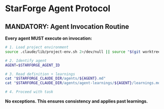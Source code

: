 # StarForge Agent Protocol

## MANDATORY: Agent Invocation Routine

**Every agent MUST execute on invocation:**
```bash
# 1. Load project environment
source .claude/lib/project-env.sh 2>/dev/null || source "$(git worktree list --porcelain | grep "^worktree" | head -1 | cut -d' ' -f2)/.claude/lib/project-env.sh"

# 2. Identify agent
AGENT=$STARFORGE_AGENT_ID

# 3. Read definition + learnings
cat "$STARFORGE_CLAUDE_DIR/agents/${AGENT}.md"
cat "$STARFORGE_CLAUDE_DIR/agents/agent-learnings/${AGENT}/learnings.md"

# 4. Proceed with task
```

**No exceptions. This ensures consistency and applies past learnings.**